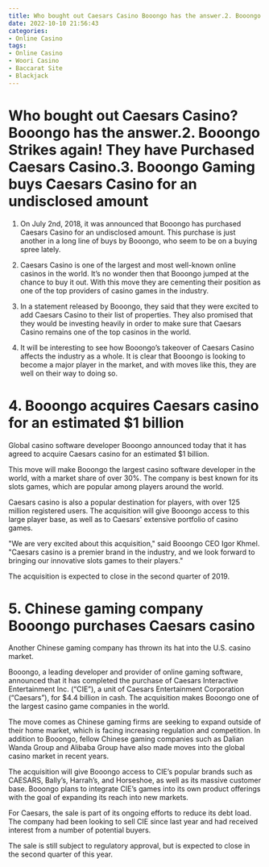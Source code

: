 ```yaml
---
title: Who bought out Caesars Casino Booongo has the answer.2. Booongo Strikes again! They have Purchased Caesars Casino.3. Booongo Gaming buys Caesars Casino for an undisclosed amount 
date: 2022-10-10 21:56:43
categories:
- Online Casino
tags:
- Online Casino
- Woori Casino
- Baccarat Site
- Blackjack
---
```



#  Who bought out Caesars Casino? Booongo has the answer.2. Booongo Strikes again! They have Purchased Caesars Casino.3. Booongo Gaming buys Caesars Casino for an undisclosed amount 

1. On July 2nd, 2018, it was announced that Booongo has purchased Caesars Casino for an undisclosed amount. This purchase is just another in a long line of buys by Booongo, who seem to be on a buying spree lately.

2. Caesars Casino is one of the largest and most well-known online casinos in the world. It’s no wonder then that Booongo jumped at the chance to buy it out. With this move they are cementing their position as one of the top providers of casino games in the industry.

3. In a statement released by Booongo, they said that they were excited to add Caesars Casino to their list of properties. They also promised that they would be investing heavily in order to make sure that Caesars Casino remains one of the top casinos in the world.

4. It will be interesting to see how Booongo’s takeover of Caesars Casino affects the industry as a whole. It is clear that Booongo is looking to become a major player in the market, and with moves like this, they are well on their way to doing so.

# 4. Booongo acquires Caesars casino for an estimated $1 billion 

Global casino software developer Booongo announced today that it has agreed to acquire Caesars casino for an estimated $1 billion. 

This move will make Booongo the largest casino software developer in the world, with a market share of over 30%. The company is best known for its slots games, which are popular among players around the world. 

Caesars casino is also a popular destination for players, with over 125 million registered users. The acquisition will give Booongo access to this large player base, as well as to Caesars' extensive portfolio of casino games. 

"We are very excited about this acquisition," said Booongo CEO Igor Khmel. "Caesars casino is a premier brand in the industry, and we look forward to bringing our innovative slots games to their players." 

The acquisition is expected to close in the second quarter of 2019.

# 5. Chinese gaming company Booongo purchases Caesars casino

Another Chinese gaming company has thrown its hat into the U.S. casino market.

Booongo, a leading developer and provider of online gaming software, announced that it has completed the purchase of Caesars Interactive Entertainment Inc. (“CIE”), a unit of Caesars Entertainment Corporation (“Caesars”), for $4.4 billion in cash. The acquisition makes Booongo one of the largest casino game companies in the world.

The move comes as Chinese gaming firms are seeking to expand outside of their home market, which is facing increasing regulation and competition. In addition to Booongo, fellow Chinese gaming companies such as Dalian Wanda Group and Alibaba Group have also made moves into the global casino market in recent years.

The acquisition will give Booongo access to CIE’s popular brands such as CAESARS, Bally’s, Harrah’s, and Horseshoe, as well as its massive customer base. Booongo plans to integrate CIE’s games into its own product offerings with the goal of expanding its reach into new markets.

For Caesars, the sale is part of its ongoing efforts to reduce its debt load. The company had been looking to sell CIE since last year and had received interest from a number of potential buyers.

The sale is still subject to regulatory approval, but is expected to close in the second quarter of this year.
